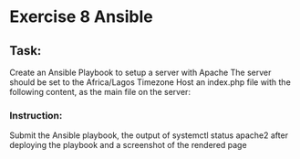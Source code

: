 # Exercise 8 Ansible

## Task:
Create an Ansible Playbook to setup a server with Apache
The server should be set to the Africa/Lagos Timezone
Host an index.php file with the following content, as the main file on the server:


<?php
date("F d, Y h:i:s A e", time());
?>

### Instruction:
Submit the Ansible playbook, the output of systemctl status apache2 after deploying the playbook and a screenshot of the rendered page
